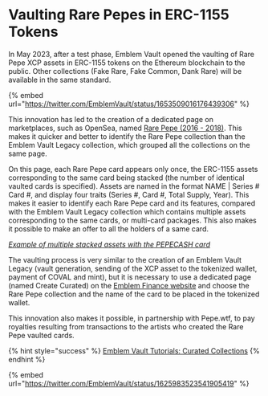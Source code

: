 # Vaulting Rare Pepes in ERC-1155 Tokens

In May 2023, after a test phase, Emblem Vault opened the vaulting of Rare Pepe XCP assets in ERC-1155 tokens on the Ethereum blockchain to the public. Other collections (Fake Rare, Fake Common, Dank Rare) will be available in the same standard.

{% embed url="https://twitter.com/EmblemVault/status/1653509016176439306" %}

This innovation has led to the creation of a dedicated page on marketplaces, such as OpenSea, named [Rare Pepe (2016 - 2018)](https://opensea.io/collection/rare-pepe-curated). This makes it quicker and better to identify the Rare Pepe collection than the Emblem Vault Legacy collection, which grouped all the collections on the same page.

On this page, each Rare Pepe card appears only once, the ERC-1155 assets corresponding to the same card being stacked (the number of identical vaulted cards is specified). Assets are named in the format NAME | Series # Card #, and display four traits (Series #, Card #, Total Supply, Year). This makes it easier to identify each Rare Pepe card and its features, compared with the Emblem Vault Legacy collection which contains multiple assets corresponding to the same cards, or multi-card packages. This also makes it possible to make an offer to all the holders of a same card.

[_Example of multiple stacked assets with the PEPECASH card_](https://opensea.io/assets/ethereum/0x7e6027a6a84fc1f6db6782c523efe62c923e46ff/13595189794038966744503192513260627100974597316797943678634960004611728262709)

The vaulting process is very similar to the creation of an Emblem Vault Legacy (vault generation, sending of the XCP asset to the tokenized wallet, payment of COVAL and mint), but it is necessary to use a dedicated page (named Create Curated) on the [Emblem Finance website](https://emblem.finance/createcurated) and choose the Rare Pepe collection and the name of the card to be placed in the tokenized wallet.

This innovation also makes it possible, in partnership with Pepe.wtf, to pay royalties resulting from transactions to the artists who created the Rare Pepe vaulted cards.

{% hint style="success" %}
[Emblem Vault Tutorials: Curated Collections](https://docs.emblem.wiki/tutorials/curated-collections)
{% endhint %}

{% embed url="https://twitter.com/EmblemVault/status/1625983523541905419" %}

